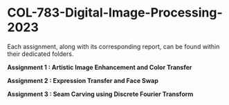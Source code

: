 # COL-783-Digital-Image-Processing-2023

Each assignment, along with its corresponding report, can be found within their dedicated folders.

**Assignment 1 : Artistic Image Enhancement and Color Transfer**

**Assignment 2 : Expression Transfer and Face Swap**

**Assignment 3 : Seam Carving using Discrete Fourier Transform**
